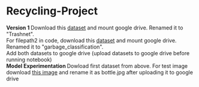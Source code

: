 # Recycling-Project
<b> Version 1 </b>
Download this <a href='https://github.com/garythung/trashnet'>dataset</a> and mount google drive. Renamed it to "Trashnet".
<br>
For filepath2 in code, download this <a href='https://www.kaggle.com/asdasdasasdas/garbage-classification'>dataset</a> and mount google drive. Renamed it to "garbage_classification".
<br>
Add both datasets to google drive (upload datasets to google drive before running notebook)
<br>
<b> Model Experimentation </b>
Dowload first dataset from above. For test image download <a href='https://previews.123rf.com/images/bystudio/bystudio1908/bystudio190800228/129878141-plastic-plastic-bottle-isolated-on-a-white-background.jpg'>this image</a> and rename it as bottle.jpg after uploading it to google drive
